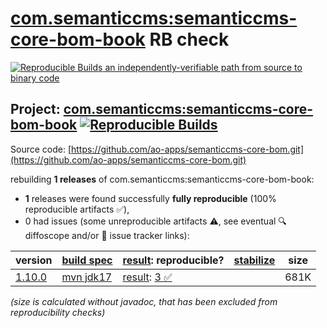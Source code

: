 [com.semanticcms:semanticcms-core-bom-book](https://central.sonatype.com/artifact/com.semanticcms/semanticcms-core-bom-book/versions) RB check
=======

[![Reproducible Builds](https://reproducible-builds.org/images/logos/rb.svg) an independently-verifiable path from source to binary code](https://reproducible-builds.org/)

## Project: [com.semanticcms:semanticcms-core-bom-book](https://central.sonatype.com/artifact/com.semanticcms/semanticcms-core-bom-book/versions) [![Reproducible Builds](https://img.shields.io/endpoint?url=https://raw.githubusercontent.com/jvm-repo-rebuild/reproducible-central/master/content/com/semanticcms/semanticcms-core-bom-book/badge.json)](https://github.com/jvm-repo-rebuild/reproducible-central/blob/master/content/com/semanticcms/semanticcms-core-bom-book/README.md)

Source code: [https://github.com/ao-apps/semanticcms-core-bom.git](https://github.com/ao-apps/semanticcms-core-bom.git)

rebuilding **1 releases** of com.semanticcms:semanticcms-core-bom-book:
- **1** releases were found successfully **fully reproducible** (100% reproducible artifacts :white_check_mark:),
- 0 had issues (some unreproducible artifacts :warning:, see eventual :mag: diffoscope and/or :memo: issue tracker links):

| version | [build spec](/BUILDSPEC.md) | [result](https://reproducible-builds.org/docs/jvm/): reproducible? | [stabilize](https://github.com/google/oss-rebuild/blob/main/cmd/stabilize/README.md) | size |
| -- | --------- | ------ | ------ | -- |
| [1.10.0](https://central.sonatype.com/artifact/com.semanticcms/semanticcms-core-bom-book/1.10.0/pom) | [mvn jdk17](semanticcms-core-bom-book-1.10.0.buildspec) | [result](semanticcms-core-bom-book-1.10.0.buildinfo): [3 :white_check_mark: ](semanticcms-core-bom-book-1.10.0.buildcompare) | | 681K |

<i>(size is calculated without javadoc, that has been excluded from reproducibility checks)</i>
